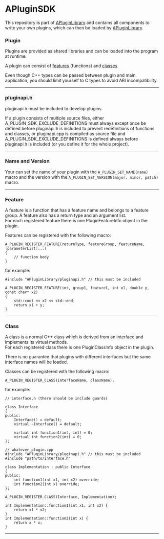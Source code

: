 # APluginSDK
This repository is part of [APluginLibrary](https://github.com/Alex2804/APluginLibrary) and contains all components
to write your own plugins, which can then be loaded by [APluginLibrary](https://github.com/Alex2804/APluginLibrary).

### <a name="Plugin">Plugin</a>
Plugins are provided as shared libraries and can be loaded into the program at runtime.

A plugin can consist of [features](#Feature) (functions) and [classes](#Class).

Even though C++ types can be passed between plugin and main application, you should limit yourself to C types to avoid
ABI incompatibility.

---
### <a name="pluginapi.h">pluginapi.h</a>
pluginapi.h must be included to develop plugins.

If a plugin consists of multiple source files, either A_PLUGIN_SDK_EXCLUDE_DEFINITIONS must always except once be
defined before pluginapi.h is included to prevent redefinitions of functions and classes, or pluginapi.cpp is compiled as
source file and A_PLUGIN_SDK_EXCLUDE_DEFINITIONS is defined always before pluginapi.h is included (or you define it
for the whole project).

---
### <a name="names_and_versions">Name and Version</a>
Your can set the name of your plugin with the ```A_PLUGIN_SET_NAME(name)``` macro and the version with the
```A_PLUGIN_SET_VERSION(major, minor, patch)``` macro.

---
### <a name="Feature">Feature</a>
A feature is a function that has a feature name and belongs to a feature group. A feature also has a return type
and an argument list.  
For each registered feature there is one PluginFeatureInfo object in the plugin.

Features can be registered with the following macro:

    A_PLUGIN_REGISTER_FEATURE(returnType, featureGroup, featureName, [parameterList]...)
    {
        // function body
    }

for example:

    #include "APluginLibrary/pluginapi.h" // this must be included
    
    A_PLUGIN_REGISTER_FEATURE(int, group1, feature1, int x1, double y, const char* x2)
    {
        std::cout << x2 << std::end;
        return x1 + y;
    }
---
### <a name="Class">Class</a>
A class is a normal C++ class which is derived from an interface and implements its virtual methods.  
For each registered class there is one PluginClassInfo object in the plugin.

There is no guarantee that plugins with different interfaces but the same interface names will be loaded.

Classes can be registered with the following macro:

    A_PLUGIN_REGISTER_CLASS(interfaceName, className);
    
for example:
    
    // interface.h (there should be include guards)
    
    class Interface
    {
    public:
        Interface() = default;
        virtual ~Interface() = default;
    
        virtual int function1(int, int) = 0;
        virtual int function2(int) = 0;
    };
<!-- tsk -->
    // whatever_plugin.cpp
    #include "APluginLibrary/pluginapi.h" // this must be included
    #include "path/to/interface.h"
    
    class Implementation : public Interface
    {
    public:
        int function1(int x1, int x2) override;
        int function2(int x) override;
    };
    
    A_PLUGIN_REGISTER_CLASS(Interface, Implementation);
    
    int Implementation::function1(int x1, int x2) {
        return x1 * x2;
    }
    int Implementation::function2(int x) {
        return x * x;
    }
---
